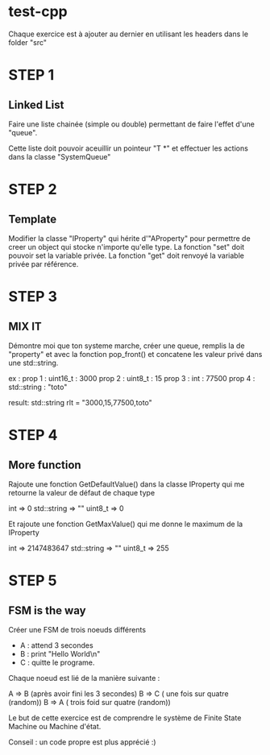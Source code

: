 # test-cpp

Chaque exercice est à ajouter au dernier en utilisant les headers dans le folder "src"

# STEP 1
## Linked List

Faire une liste chainée (simple ou double) permettant de faire l'effet d'une "queue".

Cette liste doit pouvoir aceuillir un pointeur "T *" et effectuer les actions dans la classe "SystemQueue"

# STEP 2
## Template

Modifier la classe "IProperty" qui hérite d'"AProperty" pour permettre de creer un object qui stocke n'importe qu'elle type.
La fonction "set" doit pouvoir set la variable privée.
La fonction "get" doit renvoyé la variable privée par référence.

# STEP 3
## MIX IT

Démontre moi que ton systeme marche, créer une queue, remplis la de "property" et avec la fonction pop_front() et concatene les valeur privé dans une std::string.

ex : 
prop 1 : uint16_t : 3000
prop 2 : uint8_t : 15
prop 3 : int :  77500
prop 4 : std::string : "toto"

result:
 std::string rlt = "3000,15,77500,toto"


# STEP 4
## More function

Rajoute une fonction GetDefaultValue() dans la classe IProperty qui me retourne la valeur de défaut de chaque type

int => 0
std::string => ""
uint8_t => 0

Et rajoute une fonction GetMaxValue() qui me donne le maximum de la IProperty

int => 2147483647
std::string => ""
uint8_t => 255

# STEP 5
## FSM is the way

Créer une FSM de trois noeuds différents

- A : attend 3 secondes
- B : print "Hello World\n"
- C : quitte le programe.

Chaque noeud est lié de la manière suivante :

A => B (après avoir fini les 3 secondes)
B => C ( une fois sur quatre (random))
B => A ( trois foid sur quatre (random))

Le but de cette exercice est de comprendre le système de Finite State Machine ou Machine d'état. 

Conseil : un code propre est plus apprécié :)
